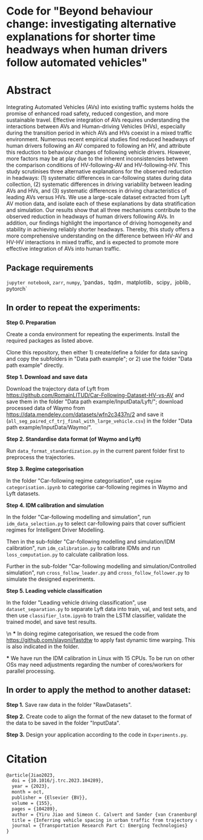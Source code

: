 # Code for "Beyond behaviour change: investigating alternative explanations for shorter time headways when human drivers follow automated vehicles"

# Abstract
Integrating Automated Vehicles (AVs) into existing traffic systems holds the promise of enhanced road safety, reduced congestion, and more sustainable travel. Effective integration of AVs requires understanding the interactions between AVs and Human-driving Vehicles (HVs), especially during the transition period in which AVs and HVs coexist in a mixed traffic environment. Numerous recent empirical studies find reduced headways of human drivers following an AV compared to following an HV, and attribute this reduction to behaviour changes of following vehicle drivers. However, more factors may be at play due to the inherent inconsistencies between the comparison conditions of HV-following-AV and HV-following-HV. This study scrutinises three alternative explanations for the observed reduction in headways: (1) systematic differences in car-following states during data collection, (2) systematic differences in driving variability between leading AVs and HVs, and (3) systematic differences in driving characteristics of leading AVs versus HVs. We use a large-scale dataset extracted from Lyft AV motion data, and isolate each of these explanations by data stratification and simulation. Our results show that all three mechanisms contribute to the observed reduction in headways of human drivers following AVs. In addition, our findings highlight the importance of driving homogeneity and stability in achieving reliably shorter headways. Thereby, this study offers a more comprehensive understanding on the difference between HV-AV and HV-HV interactions in mixed traffic, and is expected to promote more effective integration of AVs into human traffic.

## Package requirements
`jupyter notebook`, `zarr`, `numpy`, 'pandas`, `tqdm`, `matplotlib`, `scipy`, `joblib`, `pytorch`

## In order to repeat the experiments:

__Step 0. Preparation__

Create a conda environment for repeating the experiments. Install the required packages as listed above.

Clone this repository, then either 1) create/define a folder for data saving and copy the subfolders in "Data path example"; or 2) use the folder "Data path example" directly.

__Step 1. Download and save data__

Download the trajectory data of Lyft from <https://github.com/RomainLITUD/Car-Following-Dataset-HV-vs-AV> and save them in the folder "Data path example/InputData/Lyft/"; download processed data of Waymo from <https://data.mendeley.com/datasets/wfn2c3437n/2> and save it (`all_seg_paired_cf_trj_final_with_large_vehicle.csv`) in the folder "Data path example/InputData/Waymo/".

__Step 2. Standardise data format (of Waymo and Lyft)__ 

Run `data_format_standardization.py` in the current parent folder first to preprocess the trajectories.

__Step 3. Regime categorisation__ 

In the folder "Car-following regime categorisation", use `regime categorisation.ipynb` to categorise car-following regimes in Waymo and Lyft datasets.

__Step 4. IDM calibration and simulation__ 

In the folder "Car-following modelling and simulation", run `idm_data_selection.py` to select car-following pairs that cover sufficient regimes for Intelligent Driver Modelling.

Then in the sub-folder "Car-following modelling and simulation/IDM calibration", run `idm_calibration.py` to calibrate IDMs and run `loss_computation.py` to calculate calibration loss.

Further in the sub-folder "Car-following modelling and simulation/Controlled simulation", run `cross_follow_leader.py` and `cross_follow_follower.py` to simulate the designed experiments.

__Step 5. Leading vehicle classification__ 

In the folder "Leading vehicle driving classification", use `dataset_separation.py` to separate Lyft data into train, val, and test sets, and then use `classifier_lstm.ipynb` to train the LSTM classifier, validate the trained model, and save test results.

\n
__*__ In doing regime categorisation, we resued the code from <https://github.com/slaypni/fastdtw> to apply fast dynamic time warping. This is also indicated in the folder.

__*__ We have run the IDM calibration in Linux with 15 CPUs. To be run on other OSs may need adjustments regarding the number of cores/workers for parallel processing.


## In order to apply the method to another dataset:

__Step 1.__ Save raw data in the folder "RawDatasets".

__Step 2.__ Create code to align the format of the new dataset to the format of the data to be saved in the folder "InputData".

__Step 3.__ Design your application according to the code in `Experiments.py`.

# Citation
````latex
@article{Jiao2023,
  doi = {10.1016/j.trc.2023.104289},
  year = {2023},
  month = oct,
  publisher = {Elsevier {BV}},
  volume = {155},
  pages = {104289},
  author = {Yiru Jiao and Simeon C. Calvert and Sander {van Cranenburgh} and Hans {van Lint}},
  title = {Inferring vehicle spacing in urban traffic from trajectory data},
  journal = {Transportation Research Part C: Emerging Technologies}
}
````
